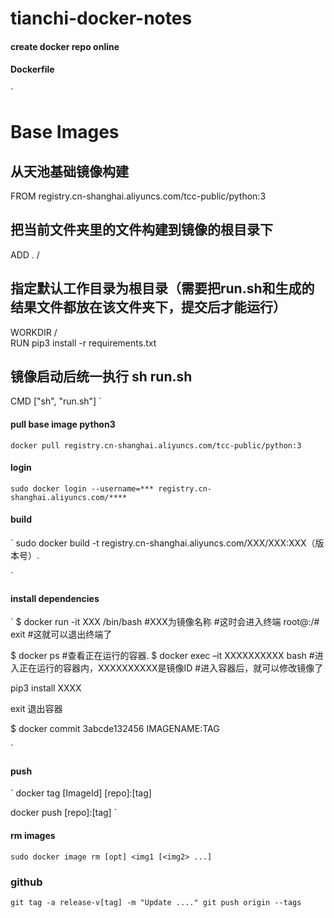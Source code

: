 # tianchi-docker-notes

#### create docker repo online


#### Dockerfile

`
# Base Images  
## 从天池基础镜像构建  
FROM registry.cn-shanghai.aliyuncs.com/tcc-public/python:3  
  
## 把当前文件夹里的文件构建到镜像的根目录下  
ADD . /  
  
## 指定默认工作目录为根目录（需要把run.sh和生成的结果文件都放在该文件夹下，提交后才能运行）  
WORKDIR /  
RUN pip3 install -r requirements.txt
## 镜像启动后统一执行 sh run.sh  
CMD ["sh", "run.sh"]
`


#### pull base image python3

`
docker pull registry.cn-shanghai.aliyuncs.com/tcc-public/python:3
`

#### login
`
sudo docker login --username=*** registry.cn-shanghai.aliyuncs.com/****
`
#### build 
`
sudo docker build -t registry.cn-shanghai.aliyuncs.com/XXX/XXX:XXX（版本号）.

`
#### install dependencies
`
$ docker run -it XXX /bin/bash #XXX为镜像名称 #这时会进入终端 
root@:/# exit #这就可以退出终端了 


$ docker ps #查看正在运行的容器. 
$ docker exec –it XXXXXXXXXX bash #进入正在运行的容器内，XXXXXXXXXX是镜像ID #进入容器后，就可以修改镜像了

pip3 install XXXX 

exit 退出容器 

$ docker commit 3abcde132456 IMAGENAME:TAG

`

#### push
`
docker tag [ImageId] [repo]:[tag]

docker push [repo]:[tag]
`


#### rm images
`
sudo docker image rm [opt] <img1 [<img2> ...]
`



### github
`
git tag -a release-v[tag] -m "Update ...."
git push origin --tags
`


